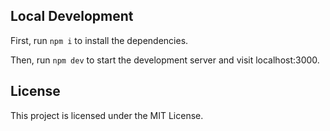 ## Local Development

First, run `npm i` to install the dependencies.

Then, run `npm dev` to start the development server and visit localhost:3000.

## License

This project is licensed under the MIT License.
